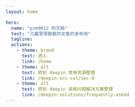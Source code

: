 ```yaml
---
layout: home

hero:
  name: "pzm9012 的文稿"
  text: "几篇零零散散的文章的发布地"
  tagline: 
  actions:
    - theme: brand
      text: 进入
      link: /home
    - theme: alt
      text: 转到 deepin 常用资源整理
      link: /deepin-src-col/sec-0
    - theme: alt
      text: 转到 deepin 高频问题解决方案整理
      link: /deepin-solutions/frequently-asked
---
```

